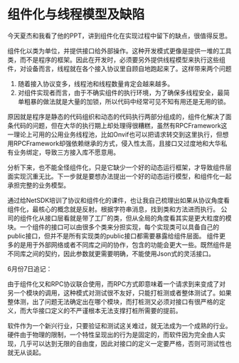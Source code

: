 # 组件化与线程模型及缺陷

今天夏杰和我看了他的PPT，讲到组件化在实现过程中留下的缺点，很值得反思。

组件化以类为单位，并提供接口给外部操作。这种开发模式更像是提供一堆的工具类，而不是程序的框架。因此在开发时，必须要另外提供线程模型来执行这些组件，对设备而言，线程就在各个接入协议里自顾自地跑起来了。这样带来两个问题

1. 随着接入协议变多，线程池和线程数量肯定会越来越多。
2. 对组件实现者而言，由于不确实组件的执行环境，为了确保多线程安全，最简单粗暴的做法就是大量的加锁，所以代码中经常可见不知有用还是无用的锁。

原因就是程序是静态的代码组织和动态的代码执行两部分组成的，组件化解决了面条代码的问题，但在大华的执行期上却处理得很糟糕，虽然有RPCFramework这一理论上可用的公用业务线程池，比如Onvif也可以把请求转交到这里执行，但想用RPCFramework却强依赖继承的方式，侵入性太高，且接口又过度地和大华私有业务绑定，导致三方接入库不愿意用。

分析下来，也不能全怪组件化，只是它缺少一个好的动态运行框架，才导致组件层面实现沉重无比。下一步就是要想办法提出一个好的动态运行模型，和组件化一起承担完整的业务模型。

通过给NetSDK培训了协议和组件化的课件，也让我自己梳理出如果从协议角度看组件化，最核心的概念就是反射。根据字符串消息，找到类和方法进而执行。
公司的组件化从接口层看就是带了工厂的类，但从全局的角度看其实是更大粒度的模块。一个组件的接口可以由很多个类来分担实现，每个实现类可以具备自己的public接口，但并不是所有实现类的public接口都需要暴露给组件层面。
组件更多的是用于外部网络或者不同库之间的协作，包含的功能会更大一些。既然组件是不同库之间的契约，因此参数就更需要明确，不能使用Json式的灵活接口。

6月份7日追记：

由于组件化又和RPC协议联合使用，而RPC方式即意味着一个请求到来变成了对另一个模块的调用，这种模式对测试很不友好，只能打桩测或者整体测试了。如果整体测，出了问题无法确定出在哪个模块，而打桩测又必须对接口有很严格的定义，而大华接口定义的不严谨根本无法支撑打桩所需要的提前。

软件作为一个新兴行业，只要验证和测试这关难过，就无法成为一个成熟的行业。硬件由于物理的限制，一个特性呈现出的行为是固定的，而软件因为完全由人实现，几乎可以达到无限的自由度，因此对接口的定义一定要严格，否则可测试性也就无从谈起。